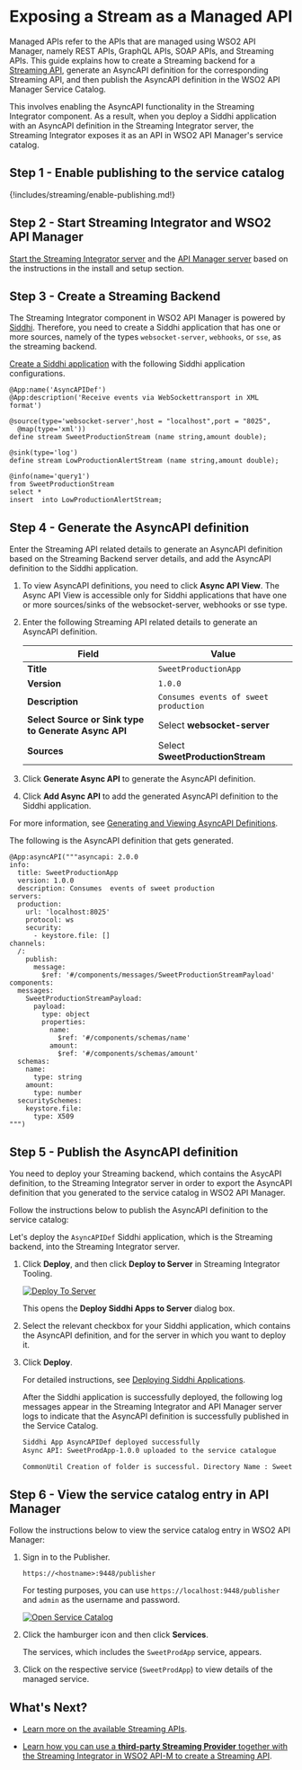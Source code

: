 # Exposing a Stream as a Managed API

Managed APIs refer to the APIs that are managed using WSO2 API Manager, namely REST APIs, GraphQL APIs, SOAP APIs, and Streaming APIs. This guide explains how to create a Streaming backend for a [Streaming API]({{base_path}}/use-cases/streaming-usecase/create-streaming-api/streaming-api-overview), generate an AsyncAPI definition for the corresponding Streaming API, and then publish the AsyncAPI definition in the WSO2 API Manager Service Catalog. 

This involves enabling the AsyncAPI functionality in the Streaming Integrator component. As a result, when you deploy a Siddhi application with an AsyncAPI definition in the Streaming Integrator server, the Streaming Integrator exposes it as an API in WSO2 API Manager's service catalog.

## Step 1 - Enable publishing to the service catalog

{!includes/streaming/enable-publishing.md!}
   
## Step 2 - Start Streaming Integrator and WSO2 API Manager

[Start the Streaming Integrator server]({{base_path}}/install-and-setup/install/installing-the-product/running-the-si/#starting-the-si-server) and the [API Manager server]({{base_path}}/install-and-setup/install/installing-the-product/running-the-api-m/) based on the instructions in the install and setup section.

## Step 3 - Create a Streaming Backend

The Streaming Integrator component in WSO2 API Manager is powered by [Siddhi](https://siddhi.io/). Therefore, you need to create a Siddhi application that has one or more sources, namely of the types `websocket-server`, `webhooks`, or `sse`, as the streaming backend.

[Create a Siddhi application]({{base_path}}/develop/streaming-apps/creating-a-siddhi-application/) with the following Siddhi application configurations.

```
@App:name('AsyncAPIDef')
@App:description('Receive events via WebSockettransport in XML format')

@source(type='websocket-server',host = "localhost",port = "8025",
  @map(type='xml'))
define stream SweetProductionStream (name string,amount double);

@sink(type='log')
define stream LowProductionAlertStream (name string,amount double);

@info(name='query1')
from SweetProductionStream 
select * 
insert  into LowProductionAlertStream;   
```

## Step 4 - Generate the AsyncAPI definition

Enter the Streaming API related details to generate an AsyncAPI definition based on the Streaming Backend server details, and add the AsyncAPI definition to the Siddhi application. 

1. To view AsyncAPI definitions, you need to click **Async API View**. The Async API View is accessible only for Siddhi applications that have one or more sources/sinks of the websocket-server, webhooks or sse type.

2. Enter the following Streaming API related details to generate an AsyncAPI definition.
      
   | **Field**                                            | **Value**                             |
   |------------------------------------------------------|---------------------------------------|
   | **Title**                                            | `SweetProductionApp`                  |
   | **Version**                                          | `1.0.0`                               |
   | **Description**                                      | `Consumes events of sweet production` |
   | **Select Source or Sink type to Generate Async API** | Select **websocket-server**           |
   | **Sources**                                          | Select **SweetProductionStream**      |

3. Click **Generate Async API** to generate the AsyncAPI definition.

4. Click **Add Async API** to add the generated AsyncAPI definition to the Siddhi application.

For more information, see [Generating and Viewing AsyncAPI Definitions]({{base_path}}/develop/streaming-apps/working-with-the-async-api-view).

The following is the AsyncAPI definition that gets generated.

```
@App:asyncAPI("""asyncapi: 2.0.0
info:
  title: SweetProductionApp
  version: 1.0.0
  description: Consumes  events of sweet production
servers:
  production:
    url: 'localhost:8025'
    protocol: ws
    security:
      - keystore.file: []
channels:
  /:
    publish:
      message:
        $ref: '#/components/messages/SweetProductionStreamPayload'
components:
  messages:
    SweetProductionStreamPayload:
      payload:
        type: object
        properties:
          name:
            $ref: '#/components/schemas/name'
          amount:
            $ref: '#/components/schemas/amount'
  schemas:
    name:
      type: string
    amount:
      type: number
  securitySchemes:
    keystore.file:
      type: X509
""")
```

## Step 5 - Publish the AsyncAPI definition 

You need to deploy your Streaming backend, which contains the AsycAPI definition, to the Streaming Integrator server in order to export the AsyncAPI definition that you generated to the service catalog in WSO2 API Manager.

Follow the instructions below to publish the AsyncAPI definition to the service catalog:

Let's deploy the `AsyncAPIDef` Siddhi application, which is the Streaming backend, into the Streaming Integrator server.

1. Click **Deploy**, and then click **Deploy to Server** in Streaming Integrator Tooling. 

     [![Deploy To Server]({{base_path}}/assets/img/streaming/working-with-async-api/async-api-websocket-deploy-to-server.png)]({{base_path}}/assets/img/streaming/working-with-async-api/async-api-websocket-deploy-to-server.png)

     This opens the **Deploy Siddhi Apps to Server** dialog box. 

2. Select the relevant checkbox for your Siddhi application, which contains the AsyncAPI definition, and for the server in which you want to deploy it. 

3. Click **Deploy**. 

     For detailed instructions, see [Deploying Siddhi Applications]({{base_path}}/develop/streaming-apps/deploying-streaming-applications).

     After the Siddhi application is successfully deployed, the following log messages appear in the Streaming Integrator and API Manager server logs to indicate that the AsyncAPI definition is successfully published in the Service Catalog.

    ```bash tab="Streaming Integrator server logs"
    Siddhi App AsyncAPIDef deployed successfully
    Async API: SweetProdApp-1.0.0 uploaded to the service catalogue
    ```

    ```bash tab="API Manager server logs"
    CommonUtil Creation of folder is successful. Directory Name : SweetProdApp-1.0.0`
    ```
  
## Step 6 - View the service catalog entry in API Manager

Follow the instructions below to view the service catalog entry in WSO2 API Manager:

1. Sign in to the Publisher.

     `https://<hostname>:9448/publisher`
     
     For testing purposes, you can use `https://localhost:9448/publisher` and `admin` as the username and password.

     [![Open Service Catalog]({{base_path}}/assets/img/integrate/tutorials/service-catalog/open-service-catalog.png)]({{base_path}}/assets/img/integrate/tutorials/service-catalog/open-service-catalog.png)
     
2. Click the hamburger icon and then click **Services**.

     The services, which includes the `SweetProdApp` service, appears.

3. Click on the respective service (`SweetProdApp`) to view details of the managed service.
   
## What's Next?

- [Learn more on the available Streaming APIs]({{base_path}}/use-cases/streaming-usecase/create-streaming-api/streaming-api-overview). 

- [Learn how you can use a **third-party Streaming Provider** together with the Streaming Integrator in WSO2 API-M to create a Streaming API]({{base_path}}/get-started/quick-start-guide/streaming-qsg).
